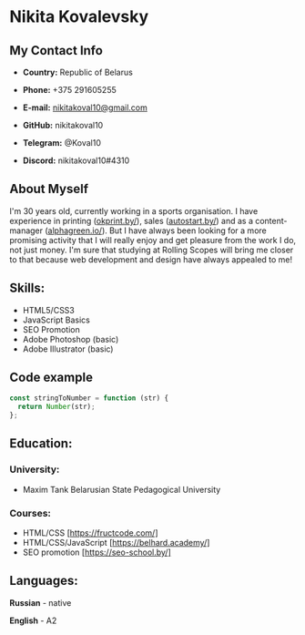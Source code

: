 # Nikita Kovalevsky

## My Contact Info

- **Country:** Republic of Belarus

- **Phone:** +375 291605255

- **E-mail:** nikitakoval10@gmail.com

- **GitHub:** nikitakoval10

- **Telegram:** @Koval10

- **Discord:** nikitakoval10#4310

## About Myself

I'm 30 years old, currently working in a sports organisation. I have experience in printing ([okprint.by/](https://okprint.by)), sales ([autostart.by/](https://autostart.by)) and as a content-manager ([alphagreen.io/](https://alphagreen.io)). But I have always been looking for a more promising activity that I will really enjoy and get pleasure from the work I do, not just money. I'm sure that studying at Rolling Scopes will bring me closer to that because web development and design have always appealed to me!

## Skills:

- HTML5/CSS3
- JavaScript Basics
- SEO Promotion
- Adobe Photoshop (basic)
- Adobe Illustrator (basic)

## Code example

```javascript
const stringToNumber = function (str) {
  return Number(str);
};
```

## Education:

### University:

- Maxim Tank Belarusian State Pedagogical University

### Courses:

- HTML/CSS [https://fructcode.com/]
- HTML/CSS/JavaScript [https://belhard.academy/]
- SEO promotion [https://seo-school.by/]

## Languages:

**Russian** - native

**English** - A2
